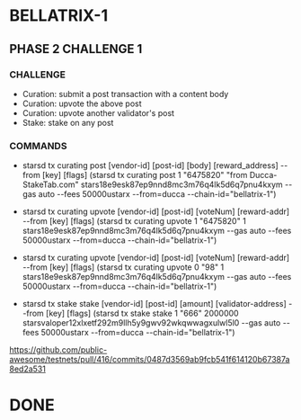 # BELLATRIX-1
## PHASE 2 CHALLENGE 1

### CHALLENGE
- Curation: submit a post transaction with a content body
- Curation: upvote the above post
- Curation: upvote another validator's post
- Stake: stake on any post

### COMMANDS
- starsd tx curating post [vendor-id] [post-id] [body] [reward_address] --from [key] [flags]
(starsd tx curating post 1 "6475820" "from Ducca-StakeTab.com" stars18e9esk87ep9nnd8mc3m76q4lk5d6q7pnu4kxym --gas auto --fees 50000ustarx --from=ducca --chain-id="bellatrix-1")

- starsd tx curating upvote [vendor-id] [post-id] [voteNum] [reward-addr] --from [key] [flags]
(starsd tx curating upvote 1 "6475820" 1 stars18e9esk87ep9nnd8mc3m76q4lk5d6q7pnu4kxym --gas auto --fees 50000ustarx --from=ducca --chain-id="bellatrix-1")

- starsd tx curating upvote [vendor-id] [post-id] [voteNum] [reward-addr] --from [key] [flags]
(starsd tx curating upvote 0 "98" 1 stars18e9esk87ep9nnd8mc3m76q4lk5d6q7pnu4kxym --gas auto --fees 50000ustarx --from=ducca --chain-id="bellatrix-1")

- starsd tx stake stake [vendor-id] [post-id] [amount] [validator-address] --from [key] [flags]
(starsd tx stake stake 1 "666" 2000000 starsvaloper12xlxetf292m9llh5y9gwv92wkqwwagxulwl5l0 --gas auto --fees 50000ustarx --from=ducca --chain-id="bellatrix-1")

https://github.com/public-awesome/testnets/pull/416/commits/0487d3569ab9fcb541f614120b67387a8ed2a531

# DONE